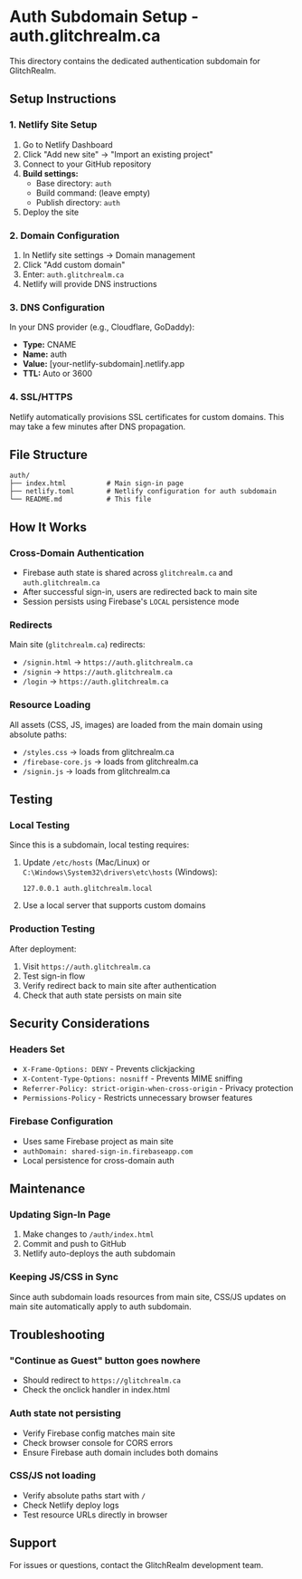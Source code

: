 # Auth Subdomain Setup - auth.glitchrealm.ca

This directory contains the dedicated authentication subdomain for GlitchRealm.

## Setup Instructions

### 1. Netlify Site Setup
1. Go to Netlify Dashboard
2. Click "Add new site" → "Import an existing project"
3. Connect to your GitHub repository
4. **Build settings:**
   - Base directory: `auth`
   - Build command: (leave empty)
   - Publish directory: `auth`
5. Deploy the site

### 2. Domain Configuration
1. In Netlify site settings → Domain management
2. Click "Add custom domain"
3. Enter: `auth.glitchrealm.ca`
4. Netlify will provide DNS instructions

### 3. DNS Configuration
In your DNS provider (e.g., Cloudflare, GoDaddy):
- **Type:** CNAME
- **Name:** auth
- **Value:** [your-netlify-subdomain].netlify.app
- **TTL:** Auto or 3600

### 4. SSL/HTTPS
Netlify automatically provisions SSL certificates for custom domains. This may take a few minutes after DNS propagation.

## File Structure

```
auth/
├── index.html          # Main sign-in page
├── netlify.toml        # Netlify configuration for auth subdomain
└── README.md           # This file
```

## How It Works

### Cross-Domain Authentication
- Firebase auth state is shared across `glitchrealm.ca` and `auth.glitchrealm.ca`
- After successful sign-in, users are redirected back to main site
- Session persists using Firebase's `LOCAL` persistence mode

### Redirects
Main site (`glitchrealm.ca`) redirects:
- `/signin.html` → `https://auth.glitchrealm.ca`
- `/signin` → `https://auth.glitchrealm.ca`
- `/login` → `https://auth.glitchrealm.ca`

### Resource Loading
All assets (CSS, JS, images) are loaded from the main domain using absolute paths:
- `/styles.css` → loads from glitchrealm.ca
- `/firebase-core.js` → loads from glitchrealm.ca
- `/signin.js` → loads from glitchrealm.ca

## Testing

### Local Testing
Since this is a subdomain, local testing requires:
1. Update `/etc/hosts` (Mac/Linux) or `C:\Windows\System32\drivers\etc\hosts` (Windows):
   ```
   127.0.0.1 auth.glitchrealm.local
   ```
2. Use a local server that supports custom domains

### Production Testing
After deployment:
1. Visit `https://auth.glitchrealm.ca`
2. Test sign-in flow
3. Verify redirect back to main site after authentication
4. Check that auth state persists on main site

## Security Considerations

### Headers Set
- `X-Frame-Options: DENY` - Prevents clickjacking
- `X-Content-Type-Options: nosniff` - Prevents MIME sniffing
- `Referrer-Policy: strict-origin-when-cross-origin` - Privacy protection
- `Permissions-Policy` - Restricts unnecessary browser features

### Firebase Configuration
- Uses same Firebase project as main site
- `authDomain: shared-sign-in.firebaseapp.com`
- Local persistence for cross-domain auth

## Maintenance

### Updating Sign-In Page
1. Make changes to `/auth/index.html`
2. Commit and push to GitHub
3. Netlify auto-deploys the auth subdomain

### Keeping JS/CSS in Sync
Since auth subdomain loads resources from main site, CSS/JS updates on main site automatically apply to auth subdomain.

## Troubleshooting

### "Continue as Guest" button goes nowhere
- Should redirect to `https://glitchrealm.ca`
- Check the onclick handler in index.html

### Auth state not persisting
- Verify Firebase config matches main site
- Check browser console for CORS errors
- Ensure Firebase auth domain includes both domains

### CSS/JS not loading
- Verify absolute paths start with `/`
- Check Netlify deploy logs
- Test resource URLs directly in browser

## Support
For issues or questions, contact the GlitchRealm development team.
